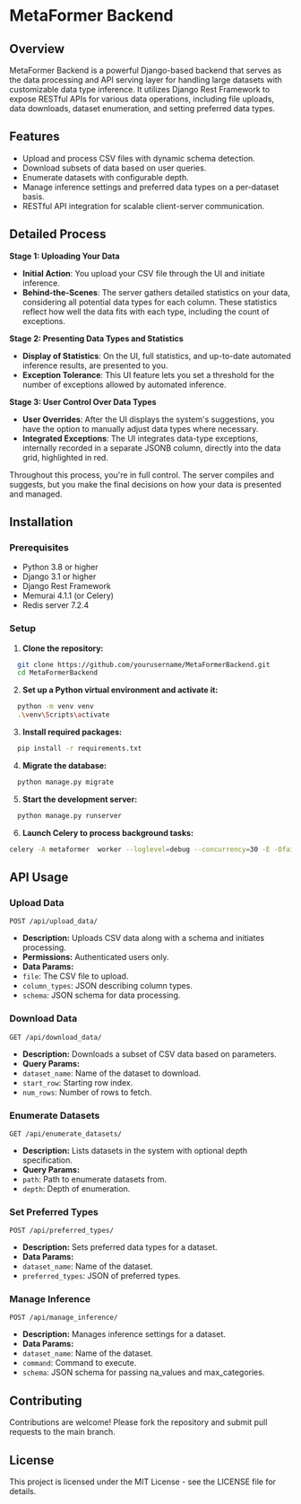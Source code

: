 # MetaFormer Backend

## Overview
MetaFormer Backend is a powerful Django-based backend that serves as the data processing and API serving layer for handling large datasets with customizable data type inference. It utilizes Django Rest Framework to expose RESTful APIs for various data operations, including file uploads, data downloads, dataset enumeration, and setting preferred data types.

## Features
- Upload and process CSV files with dynamic schema detection.
- Download subsets of data based on user queries.
- Enumerate datasets with configurable depth.
- Manage inference settings and preferred data types on a per-dataset basis.
- RESTful API integration for scalable client-server communication.

## Detailed Process

**Stage 1: Uploading Your Data**

- **Initial Action**: You upload your CSV file through the UI and initiate inference.
- **Behind-the-Scenes**: The server gathers detailed statistics on your data, considering all potential data types for each column. These statistics reflect how well the data fits with each type, including the count of exceptions.

**Stage 2: Presenting Data Types and Statistics**

- **Display of Statistics**: On the UI, full statistics, and up-to-date automated inference results, are presented to you.
- **Exception Tolerance**: This UI feature lets you set a threshold for the number of exceptions allowed by automated inference.

**Stage 3: User Control Over Data Types**

- **User Overrides**: After the UI displays the system's suggestions, you have the option to manually adjust data types where necessary.
- **Integrated Exceptions**: The UI integrates data-type exceptions, internally recorded in a separate JSONB column, directly into the data grid, highlighted in red.

Throughout this process, you're in full control. The server compiles and suggests, but you make the final decisions on how your data is presented and managed.

## Installation

### Prerequisites
- Python 3.8 or higher
- Django 3.1 or higher
- Django Rest Framework
- Memurai 4.1.1 (or Celery)
- Redis server 7.2.4

### Setup

1. **Clone the repository:**
```bash
  git clone https://github.com/yourusername/MetaFormerBackend.git
  cd MetaFormerBackend
```  

2. **Set up a Python virtual environment and activate it:**
```bash
  python -m venv venv
  .\venv\Scripts\activate
```

3. **Install required packages:**
```bash
  pip install -r requirements.txt
```

4. **Migrate the database:**
```bash
  python manage.py migrate
```

5. **Start the development server:**
```bash
  python manage.py runserver
```

6. **Launch Celery to process background tasks:**
```bash
celery -A metaformer  worker --loglevel=debug --concurrency=30 -E -Ofair -P eventlet
```

## API Usage

### Upload Data
`POST /api/upload_data/`
- **Description:** Uploads CSV data along with a schema and initiates processing.
- **Permissions:** Authenticated users only.
- **Data Params:**
- `file`: The CSV file to upload.
- `column_types`: JSON describing column types.
- `schema`: JSON schema for data processing.

### Download Data
`GET /api/download_data/`
- **Description:** Downloads a subset of CSV data based on parameters.
- **Query Params:**
- `dataset_name`: Name of the dataset to download.
- `start_row`: Starting row index.
- `num_rows`: Number of rows to fetch.

### Enumerate Datasets
`GET /api/enumerate_datasets/`
- **Description:** Lists datasets in the system with optional depth specification.
- **Query Params:**
- `path`: Path to enumerate datasets from.
- `depth`: Depth of enumeration.

### Set Preferred Types
`POST /api/preferred_types/`
- **Description:** Sets preferred data types for a dataset.
- **Data Params:**
- `dataset_name`: Name of the dataset.
- `preferred_types`: JSON of preferred types.

### Manage Inference
`POST /api/manage_inference/`
- **Description:** Manages inference settings for a dataset.
- **Data Params:**
- `dataset_name`: Name of the dataset.
- `command`: Command to execute.
- `schema`: JSON schema for passing na_values and max_categories.

## Contributing
Contributions are welcome! Please fork the repository and submit pull requests to the main branch.

## License
This project is licensed under the MIT License - see the LICENSE file for details.